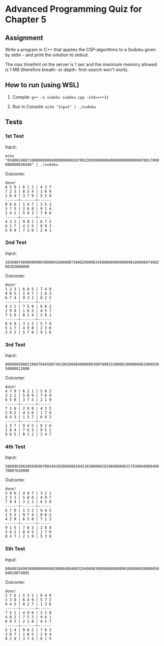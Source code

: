 # Advanced Programming Quiz for Chapter 5

## Assignment
Write a program in C++ that applies the CSP-algorithms to a Sodoku given by stdin - and print the solution to stdout.

The max timelimit on the server is 1 sec and the maximum memory allowed is 1 MB (therefore breath- or depth- first-search won't work).

## How to run (using WSL)

1. Compile:
``` g++ -o sudoku sudoku.cpp -std=c++11 ```

2. Run in Console:
``` echo "Input" | ./sudoku ```

## Tests

### 1st Test

Input: 

``` echo "850002400720000009004000000000107002305000900040000000000080070017000000000036040" | ./sudoku ```

Outcome:

```
done!
8 5 9 | 6 1 2 | 4 3 7
7 2 3 | 8 5 4 | 1 6 9
1 6 4 | 3 7 9 | 5 2 8
------+-------+------
9 8 6 | 1 4 7 | 3 5 2
3 7 5 | 2 6 8 | 9 1 4
2 4 1 | 5 9 3 | 7 8 6
------+-------+------
4 3 2 | 9 8 1 | 6 7 5
6 1 7 | 4 2 5 | 8 9 3
5 9 8 | 7 3 6 | 2 4 1
```


### 2nd Test

Input: 

``` 103600740980000003000001000000750082098003450006800090009010000007408200302006000 ```

Outcome:

```
done!
1 2 3 | 6 8 5 | 7 4 9
9 8 5 | 2 4 7 | 1 6 3
6 7 4 | 9 3 1 | 8 2 5
------+-------+------
4 3 1 | 7 5 9 | 6 8 2
2 9 8 | 1 6 3 | 4 5 7
7 5 6 | 8 2 4 | 3 9 1
------+-------+------
8 6 9 | 3 1 2 | 5 7 4
5 1 7 | 4 9 8 | 2 3 6
3 4 2 | 5 7 6 | 9 1 8
```


### 3rd Test

Input: 

``` 000000500021000704658074019010098400000030070003150000100900006280003050000012000 ```

Outcome:

```
done!
4 7 9 | 6 2 1 | 5 8 3
3 2 1 | 5 8 9 | 7 6 4
6 5 8 | 3 7 4 | 2 1 9
------+-------+------
7 1 6 | 2 9 8 | 4 3 5
5 9 2 | 4 3 6 | 1 7 8
8 4 3 | 1 5 7 | 6 9 2
------+-------+------
1 3 7 | 9 4 5 | 8 2 6
2 8 4 | 7 6 3 | 9 5 1
9 6 5 | 8 1 2 | 3 4 7
```


### 4th Test

Input: 

``` 506090300200506007004301058600002045103000002029600000015703004000040070007010000 ```

Outcome:

```
done!
5 8 6 | 4 9 7 | 3 2 1
2 3 1 | 5 8 6 | 4 9 7
7 9 4 | 3 2 1 | 6 5 8
------+-------+------
6 7 8 | 1 3 2 | 9 4 5
1 5 3 | 9 7 4 | 8 6 2
4 2 9 | 6 5 8 | 7 1 3
------+-------+------
9 1 5 | 7 6 3 | 2 8 4
3 6 2 | 8 4 5 | 1 7 9
8 4 7 | 2 1 9 | 5 3 6
```


### 5th Test

Input: 

``` 006001849030000000000020006000400320400003000600008000010060003000005004029074005 ```

Outcome:

```
done!
2 7 6 | 5 3 1 | 8 4 9
1 3 8 | 6 4 9 | 5 7 2
9 4 5 | 8 2 7 | 1 3 6
------+-------+------
7 5 1 | 4 9 6 | 3 2 8
4 8 2 | 7 5 3 | 9 6 1
6 9 3 | 2 1 8 | 4 5 7
------+-------+------
5 1 4 | 9 6 2 | 7 8 3
3 6 7 | 1 8 5 | 2 9 4
8 2 9 | 3 7 4 | 6 1 5
```